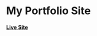 # My Portfolio Site

<b><a href="https://philip-nzube-portfolio-site.netlify.app/">Live Site</a></b>
